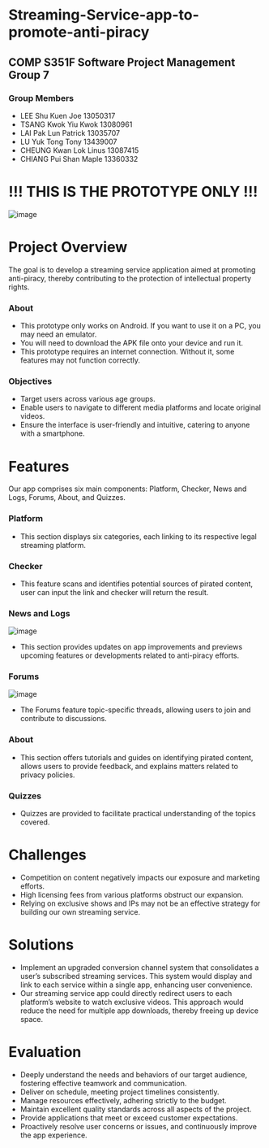 # Streaming-Service-app-to-promote-anti-piracy #
## COMP S351F Software Project Management Group 7 ##

### Group Members ###
- LEE Shu Kuen Joe 13050317 
- TSANG Kwok Yiu Kwok 13080961 
- LAI Pak Lun Patrick 13035707 
- LU Yuk Tong Tony 13439007 
- CHEUNG Kwan Lok Linus 13087415 
- CHIANG Pui Shan Maple 13360332


# !!! THIS IS THE PROTOTYPE ONLY !!! #


![image](https://github.com/LutherYTT/Streaming-Service-app-to-promote-anti-piracy/assets/121934401/b719cd43-2134-401b-8d38-03b7684ec33d)


# Project Overview #

The goal is to develop a streaming service application aimed at promoting anti-piracy, thereby contributing to the protection of intellectual property rights.

### About ###
- This prototype only works on Android. If you want to use it on a PC, you may need an emulator.
- You will need to download the APK file onto your device and run it.
- This prototype requires an internet connection. Without it, some features may not function correctly.

### Objectives ###
- Target users across various age groups.
- Enable users to navigate to different media platforms and locate original videos.
- Ensure the interface is user-friendly and intuitive, catering to anyone with a smartphone.


# Features #

Our app comprises six main components: Platform, Checker, News and Logs, Forums, About, and Quizzes.

### Platform ###
- This section displays six categories, each linking to its respective legal streaming platform.

### Checker ###
- This feature scans and identifies potential sources of pirated content, user can input the link and checker will return the result.

### News and Logs ###
![image](https://github.com/LutherYTT/Streaming-Service-app-to-promote-anti-piracy/assets/121934401/c7147d85-cc52-46c7-8c44-6625d0e32384)
- This section provides updates on app improvements and previews upcoming features or developments related to anti-piracy efforts.

### Forums ###
![image](https://github.com/LutherYTT/Streaming-Service-app-to-promote-anti-piracy/assets/121934401/39097eff-bbf7-4e79-9006-d8d4c0dd7b9e)
- The Forums feature topic-specific threads, allowing users to join and contribute to discussions.

### About ###
- This section offers tutorials and guides on identifying pirated content, allows users to provide feedback, and explains matters related to privacy policies.

### Quizzes ###
- Quizzes are provided to facilitate practical understanding of the topics covered.


# Challenges #
- Competition on content negatively impacts our exposure and marketing efforts.
- High licensing fees from various platforms obstruct our expansion.
- Relying on exclusive shows and IPs may not be an effective strategy for building our own streaming service.


# Solutions #
- Implement an upgraded conversion channel system that consolidates a user’s subscribed streaming services. This system would display and link to each service within a single app, enhancing user convenience.
- Our streaming service app could directly redirect users to each platform’s website to watch exclusive videos. This approach would reduce the need for multiple app downloads, thereby freeing up device space.


# Evaluation #
- Deeply understand the needs and behaviors of our target audience, fostering effective teamwork and communication.
- Deliver on schedule, meeting project timelines consistently.
- Manage resources effectively, adhering strictly to the budget.
- Maintain excellent quality standards across all aspects of the project.
- Provide applications that meet or exceed customer expectations.
- Proactively resolve user concerns or issues, and continuously improve the app experience.
